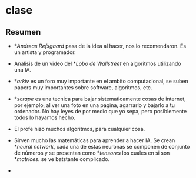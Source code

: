 # clase

## Resumen

- **Andreas Refsgaard* pasa de la idea al hacer, nos lo recomendaron. Es un artista y programador.

- Analisis de un video del **Lobo de Wallstreet* en algoritmos utilizando una IA.

- **arkiv* es un foro muy importante en el ambito computacional, se suben papers muy importantes sobre software, algoritmos, etc.

- **scrape* es una tecnica para bajar sistematicamente cosas de internet, por ejemplo, al ver una foto en una página, agarrarlo y bajarlo a tu ordenador. No hay leyes de por medio que yo sepa, pero posiblemente todos lo hayamos hecho.

- El profe hizo muchos algoritmos, para cualquier cosa.

- Sirven mucho las matemáticas para aprender a hacer IA. Se crean **neural network*, cada una de estas neuronas se componen de conjunto de números y se presentan como **tensores* los cuales en si son **matrices*. se ve batstante complicado.

- 
